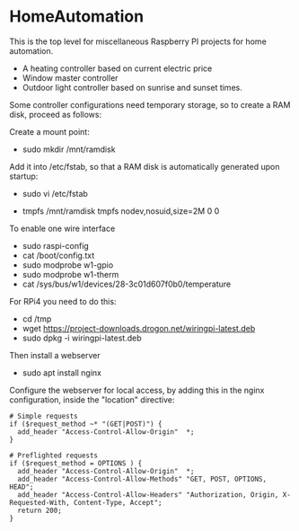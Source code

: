 HomeAutomation
==============

This is the top level for miscellaneous Raspberry PI projects for home automation.

* A heating controller based on current electric price
* Window master controller
* Outdoor light controller based on sunrise and sunset times.

Some controller configurations need temporary storage, so to create a RAM disk, proceed as follows:

Create a mount point:

* sudo mkdir /mnt/ramdisk

Add it into /etc/fstab, so that a RAM disk is automatically generated upon startup:

* sudo vi /etc/fstab

* tmpfs /mnt/ramdisk tmpfs nodev,nosuid,size=2M 0 0

To enable one wire interface

* sudo raspi-config
* cat /boot/config.txt 
* sudo modprobe w1-gpio
* sudo modprobe w1-therm
* cat /sys/bus/w1/devices/28-3c01d607f0b0/temperature 

For RPi4 you need to do this:

* cd /tmp
* wget https://project-downloads.drogon.net/wiringpi-latest.deb
* sudo dpkg -i wiringpi-latest.deb

Then install a webserver

* sudo apt install nginx

Configure the webserver for local access, by adding this in the nginx configuration, inside the "location" directive:

    # Simple requests
    if ($request_method ~* "(GET|POST)") {
      add_header "Access-Control-Allow-Origin"  *;
    }

    # Preflighted requests
    if ($request_method = OPTIONS ) {
      add_header "Access-Control-Allow-Origin"  *;
      add_header "Access-Control-Allow-Methods" "GET, POST, OPTIONS, HEAD";
      add_header "Access-Control-Allow-Headers" "Authorization, Origin, X-Requested-With, Content-Type, Accept";
      return 200;
    }






